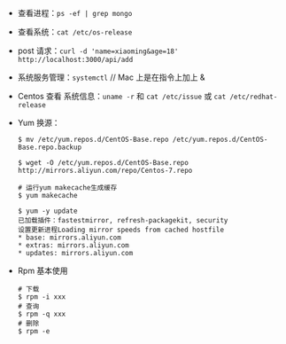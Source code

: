 - 查看进程：`ps -ef | grep mongo`

- 查看系统：`cat /etc/os-release`

- post 请求：`curl -d 'name=xiaoming&age=18' http://localhost:3000/api/add`

- 系统服务管理：`systemctl`  // Mac 上是在指令上加上 &

- Centos 查看 系统信息：`uname -r` 和 `cat /etc/issue` 或 `cat /etc/redhat-release`

- Yum 换源：

  ```shell
  $ mv /etc/yum.repos.d/CentOS-Base.repo /etc/yum.repos.d/CentOS-Base.repo.backup
  
  $ wget -O /etc/yum.repos.d/CentOS-Base.repo http://mirrors.aliyun.com/repo/Centos-7.repo
  
  # 运行yum makecache生成缓存
  $ yum makecache
  
  $ yum -y update
  已加载插件：fastestmirror, refresh-packagekit, security
  设置更新进程Loading mirror speeds from cached hostfile
  * base: mirrors.aliyun.com
  * extras: mirrors.aliyun.com
  * updates: mirrors.aliyun.com
  
  ```

- Rpm 基本使用

  ```shell
  # 下载
  $ rpm -i xxx
  # 查询
  $ rpm -q xxx
  # 删除
  $ rpm -e
  ```

  

